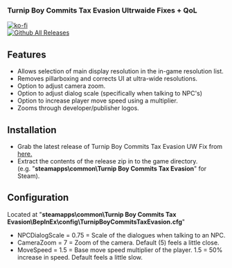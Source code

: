 ### Turnip Boy Commits Tax Evasion Ultrwaide Fixes + QoL

[![ko-fi](https://ko-fi.com/img/githubbutton_sm.svg)](https://ko-fi.com/F2F2DI3WA)</br>
[![Github All Releases](https://img.shields.io/github/downloads/p1xel8ted/TurnipBoyCommitsTaxEvasion/total.svg)](https://github.com/p1xel8ted/TurnipBoyCommitsTaxEvasion/releases)

## Features
- Allows selection of main display resolution in the in-game resolution list.
- Removes pillarboxing and corrects UI at ultra-wide resolutions.
- Option to adjust camera zoom.
- Option to adjust dialog scale (specifically when talking to NPC's)
- Option to increase player move speed using a multiplier.
- Zooms through developer/publisher logos.

## Installation
- Grab the latest release of Turnip Boy Commits Tax Evasion UW Fix from [here.](https://github.com/p1xel8ted/TurnipBoyCommitsTaxEvasion/releases)
- Extract the contents of the release zip in to the game directory.<br />(e.g. "**steamapps\common\Turnip Boy Commits Tax Evasion**" for Steam).

## Configuration
Located at "**steamapps\common\Turnip Boy Commits Tax Evasion\BepInEx\config\TurnipBoyCommitsTaxEvasion.cfg**"
- NPCDialogScale = 0.75 = Scale of the dialogues when talking to an NPC.
- CameraZoom = 7 = Zoom of the camera. Default (5) feels a little close.
- MoveSpeed = 1.5 = Base move speed multiplier of the player. 1.5 = 50% increase in speed. Default feels a little slow.
